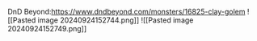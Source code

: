 DnD Beyond:https://www.dndbeyond.com/monsters/16825-clay-golem
![[Pasted image 20240924152744.png]]
![[Pasted image 20240924152749.png]]